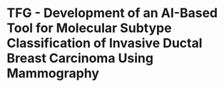 # TFG - Development of an AI-Based Tool for Molecular Subtype Classification of Invasive Ductal Breast Carcinoma Using Mammography

